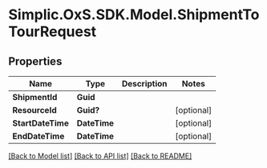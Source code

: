 # Simplic.OxS.SDK.Model.ShipmentToTourRequest

## Properties

Name | Type | Description | Notes
------------ | ------------- | ------------- | -------------
**ShipmentId** | **Guid** |  | 
**ResourceId** | **Guid?** |  | [optional] 
**StartDateTime** | **DateTime** |  | [optional] 
**EndDateTime** | **DateTime** |  | [optional] 

[[Back to Model list]](../README.md#documentation-for-models) [[Back to API list]](../README.md#documentation-for-api-endpoints) [[Back to README]](../README.md)

